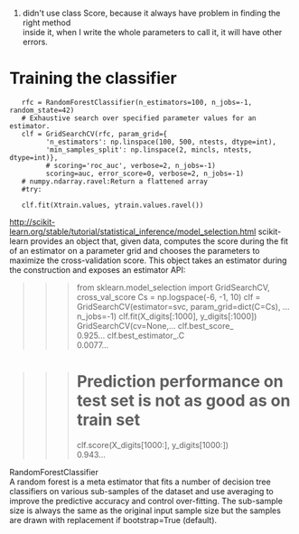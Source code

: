 1. didn't use class Score, because it always have problem in finding the right method  
inside it, when I write the whole parameters to call it, it will have other errors.  


# Training the classifier
       rfc = RandomForestClassifier(n_estimators=100, n_jobs=-1, random_state=42)
       # Exhaustive search over specified parameter values for an estimator.
       clf = GridSearchCV(rfc, param_grid={
             'n_estimators': np.linspace(100, 500, ntests, dtype=int),
             'min_samples_split': np.linspace(2, mincls, ntests, dtype=int)},
             # scoring='roc_auc', verbose=2, n_jobs=-1)
             scoring=auc, error_score=0, verbose=2, n_jobs=-1)
       # numpy.ndarray.ravel:Return a flattened array
       #try:
        
       clf.fit(Xtrain.values, ytrain.values.ravel())
http://scikit-learn.org/stable/tutorial/statistical_inference/model_selection.html
scikit-learn provides an object that, given data, computes the score during the fit of an estimator on a parameter grid and chooses the parameters to maximize the cross-validation score. This object takes an estimator during the construction and exposes an estimator API:
>>>
>>> from sklearn.model_selection import GridSearchCV, cross_val_score
>>> Cs = np.logspace(-6, -1, 10)
>>> clf = GridSearchCV(estimator=svc, param_grid=dict(C=Cs),
...                    n_jobs=-1)
>>> clf.fit(X_digits[:1000], y_digits[:1000])        
GridSearchCV(cv=None,...
>>> clf.best_score_                                  
0.925...
>>> clf.best_estimator_.C                            
0.0077...

>>> # Prediction performance on test set is not as good as on train set
>>> clf.score(X_digits[1000:], y_digits[1000:])      
0.943...  

RandomForestClassifier  
A random forest is a meta estimator that fits a number of decision tree classifiers on various sub-samples of the dataset and use averaging to improve the predictive accuracy and control over-fitting. The sub-sample size is always the same as the original input sample size but the samples are drawn with replacement if bootstrap=True (default).
